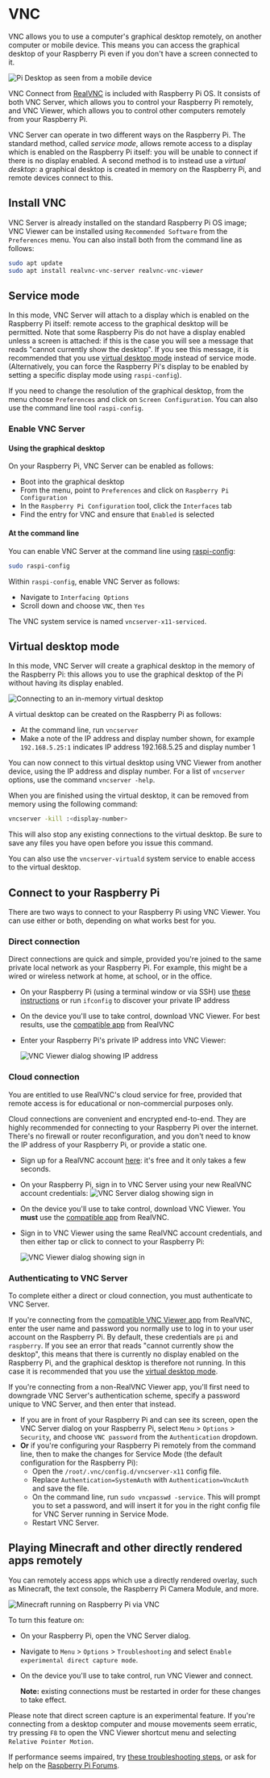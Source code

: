 # VNC

VNC allows you to use a computer's graphical desktop remotely, on another computer or mobile device. This means you can access the graphical desktop of your Raspberry Pi even if you don't have a screen connected to it.

![Pi Desktop as seen from a mobile device](images/raspberry-pi-connect.png)

VNC Connect from [RealVNC](realvnc.com) is included with Raspberry Pi OS. It consists of both VNC Server, which allows you to control your Raspberry Pi remotely, and VNC Viewer, which allows you to control other computers remotely from your Raspberry Pi.

VNC Server can operate in two different ways on the Raspberry Pi. The standard method, called *service mode*, allows remote access to a display which is enabled on the Raspberry Pi itself: you will be unable to connect if there is no display enabled. A second method is to instead use a *virtual desktop*: a graphical desktop is created in memory on the Raspberry Pi, and remote devices connect to this.

## Install VNC

VNC Server is already installed on the standard Raspberry Pi OS image; VNC Viewer can be installed using `Recommended Software` from the `Preferences` menu. You can also install both from the command line as follows:

```bash
sudo apt update
sudo apt install realvnc-vnc-server realvnc-vnc-viewer
```


## Service mode

In this mode, VNC Server will attach to a display which is enabled on the Raspberry Pi itself: remote access to the graphical desktop will be permitted. Note that some Raspberry Pis do not have a display enabled unless a screen is attached: if this is the case you will see a message that reads "cannot currently show the desktop". If you see this message, it is recommended that you use [virtual desktop mode](#virtual) instead of service mode. (Alternatively, you can force the Raspberry Pi's display to be enabled by setting a specific display mode using `raspi-config`).

If you need to change the resolution of the graphical desktop, from the menu choose `Preferences` and click on `Screen Configuration`. You can also use the command line tool `raspi-config`.

### Enable VNC Server

#### Using the graphical desktop

On your Raspberry Pi, VNC Server can be enabled as follows:

- Boot into the graphical desktop
- From the menu, point to `Preferences` and click on `Raspberry Pi Configuration`
- In the `Raspberry Pi Configuration` tool, click the `Interfaces` tab
- Find the entry for VNC and ensure that `Enabled` is selected

#### At the command line

You can enable VNC Server at the command line using [raspi-config](../../configuration/raspi-config.md):

```bash
sudo raspi-config
```

Within `raspi-config`, enable VNC Server as follows:

- Navigate to `Interfacing Options`
- Scroll down and choose `VNC`, then  `Yes`

The VNC system service is named `vncserver-x11-serviced`.


## <a name="virtual"></a>Virtual desktop mode

In this mode, VNC Server will create a graphical desktop in the memory of the Raspberry Pi: this allows you to use the graphical desktop of the Pi without having its display enabled.

![Connecting to an in-memory virtual desktop](images/raspberry-pi-virtual.png)

A virtual desktop can be created on the Raspberry Pi as follows:

- At the command line, run `vncserver`
- Make a note of the IP address and display number shown, for example `192.168.5.25:1` indicates IP address 192.168.5.25 and display number 1

You can now connect to this virtual desktop using VNC Viewer from another device, using the IP address and display number. For a list of `vncserver` options, use the command `vncserver -help`.

When you are finished using the virtual desktop, it can be removed from memory using the following command:

```bash
vncserver -kill :<display-number>
```

This will also stop any existing connections to the virtual desktop. Be sure to save any files you have open before you issue this command.

You can also use the `vncserver-virtuald` system service to enable access to the virtual desktop.


## Connect to your Raspberry Pi

There are two ways to connect to your Raspberry Pi using VNC Viewer. You can use either or both, depending on what works best for you.

### Direct connection

Direct connections are quick and simple, provided you're joined to the same private local network as your Raspberry Pi. For example, this might be a wired or wireless network at home, at school, or in the office.

- On your Raspberry Pi (using a terminal window or via SSH) use [these instructions](../ip-address.md) or run `ifconfig` to discover your private IP address
- On the device you'll use to take control, download VNC Viewer. For best results, use the [compatible app](https://www.realvnc.com/download/viewer/) from RealVNC
- Enter your Raspberry Pi's private IP address into VNC Viewer:

  ![VNC Viewer dialog showing IP address](images/vnc-viewer-direct-dialog.png)

### Cloud connection

You are entitled to use RealVNC's cloud service for free, provided that remote access is for educational or non-commercial purposes only.

Cloud connections are convenient and encrypted end-to-end. They are highly recommended for connecting to your Raspberry Pi over the internet. There's no firewall or router reconfiguration, and you don't need to know the IP address of your Raspberry Pi, or provide a static one.

- Sign up for a RealVNC account [here](https://www.realvnc.com/raspberrypi/#sign-up): it's free and it only takes a few seconds.
- On your Raspberry Pi, sign in to VNC Server using your new RealVNC account credentials:
  ![VNC Server dialog showing sign in](images/vnc-server-cloud-dialog.png)
- On the device you'll use to take control, download VNC Viewer. You **must** use the [compatible app](https://www.realvnc.com/download/viewer/) from RealVNC.
- Sign in to VNC Viewer using the same RealVNC account credentials, and then either tap or click to connect to your Raspberry Pi:

  ![VNC Viewer dialog showing sign in](images/vnc-viewer-cloud-dialog.png)

### Authenticating to VNC Server

To complete either a direct or cloud connection, you must authenticate to VNC Server. 

If you're connecting from the [compatible VNC Viewer app](https://www.realvnc.com/download/viewer/) from RealVNC, enter the user name and password you normally use to log in to your user account on the Raspberry Pi. By default, these credentials are `pi` and `raspberry`. If you see an error that reads "cannot currently show the desktop", this means that there is currently no display enabled on the Raspberry Pi, and the graphical desktop is therefore not running. In this case it is recommended that you use the [virtual desktop mode](#virtual).

If you're connecting from a non-RealVNC Viewer app, you'll first need to downgrade VNC Server's authentication scheme, specify a password unique to VNC Server, and then enter that instead.
* If you are in front of your Raspberry Pi and can see its screen, open the VNC Server dialog on your Raspberry Pi, select `Menu` > `Options` > `Security`, and choose `VNC password` from the `Authentication` dropdown.
* **Or** if you're configuring your Raspberry Pi remotely from the command line, then to make the changes for Service Mode (the default configuration for the Raspberry Pi):
  * Open the `/root/.vnc/config.d/vncserver-x11` config file.
  * Replace `Authentication=SystemAuth` with `Authentication=VncAuth` and save the file.
  * On the command line, run `sudo vncpasswd -service`. This  will prompt you to set a password, and will insert it for you in the right config file for VNC Server running in Service Mode.
  * Restart VNC Server.


## Playing Minecraft and other directly rendered apps remotely

You can remotely access apps which use a directly rendered overlay, such as Minecraft, the text console, the Raspberry Pi Camera Module, and more.

![Minecraft running on Raspberry Pi via VNC](images/raspberry-pi-minecraft.png)

To turn this feature on:

- On your Raspberry Pi, open the VNC Server dialog. 
- Navigate to `Menu` > `Options` > `Troubleshooting` and select `Enable experimental direct capture mode`.
- On the device you'll use to take control, run VNC Viewer and connect.

  **Note:** existing connections must be restarted in order for these changes to take effect.

Please note that direct screen capture is an experimental feature. If you're connecting from a desktop computer and mouse movements seem erratic, try pressing `F8` to open the VNC Viewer shortcut menu and selecting `Relative Pointer Motion`.

If performance seems impaired, try [these troubleshooting steps](https://www.realvnc.com/docs/raspberry-pi.html#raspberry-pi-minecraft-troubleshoot), or ask for help on the [Raspberry Pi Forums](https://www.raspberrypi.org/forums/).
